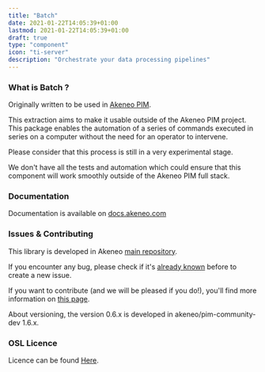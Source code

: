 ```yaml
---
title: "Batch"
date: 2021-01-22T14:05:39+01:00
lastmod: 2021-01-22T14:05:39+01:00
draft: true
type: "component"
icon: "ti-server"
description: "Orchestrate your data processing pipelines"
---
```


### What is Batch ? 

Originally written to be used in [Akeneo PIM](https://www.akeneo.com/).

This extraction aims to make it usable outside of the Akeneo PIM project.
This package enables the automation of a series of commands executed in series on a computer without the need for an operator to intervene.

Please consider that this process is still in a very experimental stage.

We don't have all the tests and automation which could ensure that this component will work smoothly outside of the Akeneo PIM full stack.

### Documentation

Documentation is available on [docs.akeneo.com](http://docs.akeneo.com)

### Issues & Contributing

This library is developed in Akeneo [main repository](https://github.com/akeneo/pim-community-dev).

If you encounter any bug, please check if it's [already known](https://github.com/akeneo/pim-community-dev/issues) before to create a new issue.

If you want to contribute (and we will be pleased if you do!), you'll find more information on [this page](http://docs.akeneo.com/latest/contributing/index.html).

About versioning, the version 0.6.x is developed in akeneo/pim-community-dev 1.6.x.

### OSL Licence

Licence can be found [Here](https://github.com/akeneo/pim-community-dev/blob/master/LICENCE.txt).
